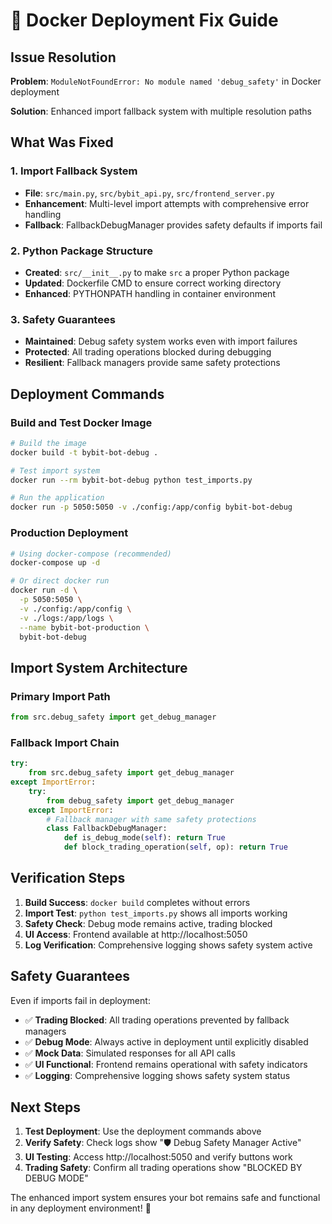 # 🐳 Docker Deployment Fix Guide

## Issue Resolution

**Problem**: `ModuleNotFoundError: No module named 'debug_safety'` in Docker deployment

**Solution**: Enhanced import fallback system with multiple resolution paths

## What Was Fixed

### 1. Import Fallback System
- **File**: `src/main.py`, `src/bybit_api.py`, `src/frontend_server.py`
- **Enhancement**: Multi-level import attempts with comprehensive error handling
- **Fallback**: FallbackDebugManager provides safety defaults if imports fail

### 2. Python Package Structure
- **Created**: `src/__init__.py` to make `src` a proper Python package
- **Updated**: Dockerfile CMD to ensure correct working directory
- **Enhanced**: PYTHONPATH handling in container environment

### 3. Safety Guarantees
- **Maintained**: Debug safety system works even with import failures
- **Protected**: All trading operations blocked during debugging
- **Resilient**: Fallback managers provide same safety protections

## Deployment Commands

### Build and Test Docker Image
```bash
# Build the image
docker build -t bybit-bot-debug .

# Test import system
docker run --rm bybit-bot-debug python test_imports.py

# Run the application
docker run -p 5050:5050 -v ./config:/app/config bybit-bot-debug
```

### Production Deployment
```bash
# Using docker-compose (recommended)
docker-compose up -d

# Or direct docker run
docker run -d \
  -p 5050:5050 \
  -v ./config:/app/config \
  -v ./logs:/app/logs \
  --name bybit-bot-production \
  bybit-bot-debug
```

## Import System Architecture

### Primary Import Path
```python
from src.debug_safety import get_debug_manager
```

### Fallback Import Chain
```python
try:
    from src.debug_safety import get_debug_manager
except ImportError:
    try:
        from debug_safety import get_debug_manager
    except ImportError:
        # Fallback manager with same safety protections
        class FallbackDebugManager:
            def is_debug_mode(self): return True
            def block_trading_operation(self, op): return True
```

## Verification Steps

1. **Build Success**: `docker build` completes without errors
2. **Import Test**: `python test_imports.py` shows all imports working
3. **Safety Check**: Debug mode remains active, trading blocked
4. **UI Access**: Frontend available at http://localhost:5050
5. **Log Verification**: Comprehensive logging shows safety system active

## Safety Guarantees

Even if imports fail in deployment:
- ✅ **Trading Blocked**: All trading operations prevented by fallback managers
- ✅ **Debug Mode**: Always active in deployment until explicitly disabled
- ✅ **Mock Data**: Simulated responses for all API calls
- ✅ **UI Functional**: Frontend remains operational with safety indicators
- ✅ **Logging**: Comprehensive logging shows safety system status

## Next Steps

1. **Test Deployment**: Use the deployment commands above
2. **Verify Safety**: Check logs show "🛡️ Debug Safety Manager Active"
3. **UI Testing**: Access http://localhost:5050 and verify buttons work
4. **Trading Safety**: Confirm all trading operations show "BLOCKED BY DEBUG MODE"

The enhanced import system ensures your bot remains safe and functional in any deployment environment! 🚀